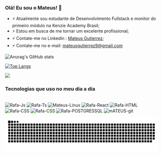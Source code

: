 ### Olá! Eu sou o Mateus! 👋

 - ⚡ Atualmente sou estudante de Desenvolvimento Fullstack e monitor do primeiro módulo na Kenzie Academy Brasil;
 - ⚡ Estou em busca de me tornar um excelente profissional;
 - ⚡ Contate-me no Linkedin : [Mateus Gutierrez](https:https://www.linkedin.com/in/mateus-gutierrez-a991aa1b9/);
 - ⚡ Contate-me no e-mail: mateusgutierrez9@gmail.com

<!--
**MateusGutierrez/MateusGutierrez** is a ✨ _special_ ✨ repository because its `README.md` (this file) appears on your GitHub profile.

Here are some ideas to get you started:

-->
 <div>
 
 ![Anurag's GitHub stats](https://github-readme-stats.vercel.app/api?username=MateusGutierrez&show_icons=true&theme=tokyonight)

[![Top Langs](https://github-readme-stats.vercel.app/api/top-langs/?username=MateusGutierrez&hide_progress=false&layout=compact&theme=tokyonight)](https://github.com/MateusGutierrez/github-readme-stats)

 

  <a href="https://www.linkedin.com/in/mateus-gutierrez-a991aa1b9" target="_blank"><img src="https://img.shields.io/badge/-LinkedIn-%230077B5?style=for-the-badge&logo=linkedin&logoColor=white" target="_blank"></a> 
  
</div>

### Tecnologias que uso no meu dia a dia

<div style="display: inline_block; margin-bottom: 20;"><br>
  <img align="center" alt="Rafa-Js" height="25" width="80" src="https://img.shields.io/badge/JavaScript-F7DF1E?style=for-the-badge&logo=javascript&logoColor=black">
  <img align="center" alt="Rafa-Ts" height="25" width="80" src="https://img.shields.io/badge/TypeScript-007ACC?style=for-the-badge&logo=typescript&logoColor=white">
  <img align="center" alt="Mateus-Linux" height="25" width="80" src="https://img.shields.io/badge/Linux-FCC624?style=for-the-badge&logo=linux&logoColor=black">
  <img align="center" alt="Rafa-React" height="25" width="80" src="https://img.shields.io/badge/React-20232A?style=for-the-badge&logo=react&logoColor=61DAFB">
  <img align="center" alt="Rafa-HTML" height="25" width="80" src="https://img.shields.io/badge/HTML5-E34F26?style=for-the-badge&logo=html5&logoColor=white">
  <img align="center" alt="Rafa-CSS" height="25" width="80" src="https://img.shields.io/badge/CSS3-1572B6?style=for-the-badge&logo=css3&logoColor=white">
  <img align="center" alt="Rafa-CSS" height="25" width="80" src="https://img.shields.io/badge/Node.js-43853D?style=for-the-badge&logo=node.js&logoColor=white">
  <img align="center" alt="Rafa-POSTGRESSQL" height="25" width="80" src="https://img.shields.io/badge/PostgreSQL-316192?style=for-the-badge&logo=postgresql&logoColor=white">
 <img align="center" alt="mATEUS-git" height="25" width="60" src="https://img.shields.io/badge/GIT-E44C30?style=for-the-badge&logo=git&logoColor=white">
<!--   <img align="center" alt="Rafa-Python" height="30" width="40" src="https://raw.githubusercontent.com/devicons/devicon/master/icons/python/python-original.svg"> -->
<!--   <img align="center" alt="Rafa-Csharp" height="30" width="40" src="https://raw.githubusercontent.com/devicons/devicon/master/icons/csharp/csharp-original.svg"> -->
 <br>
 </div>

![snake gif](https://github.com/MateusGutierrez/MateusGutierrez/blob/output/github-contribution-grid-snake.svg)
